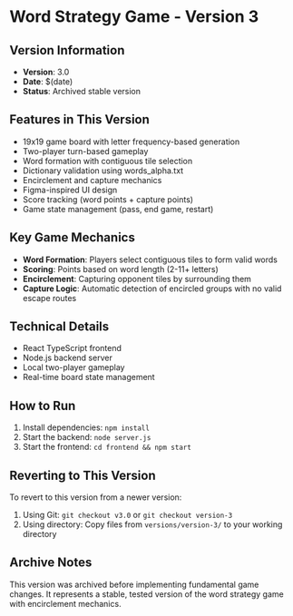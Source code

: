 # Word Strategy Game - Version 3

## Version Information
- **Version**: 3.0
- **Date**: $(date)
- **Status**: Archived stable version

## Features in This Version
- 19x19 game board with letter frequency-based generation
- Two-player turn-based gameplay
- Word formation with contiguous tile selection
- Dictionary validation using words_alpha.txt
- Encirclement and capture mechanics
- Figma-inspired UI design
- Score tracking (word points + capture points)
- Game state management (pass, end game, restart)

## Key Game Mechanics
- **Word Formation**: Players select contiguous tiles to form valid words
- **Scoring**: Points based on word length (2-11+ letters)
- **Encirclement**: Capturing opponent tiles by surrounding them
- **Capture Logic**: Automatic detection of encircled groups with no valid escape routes

## Technical Details
- React TypeScript frontend
- Node.js backend server
- Local two-player gameplay
- Real-time board state management

## How to Run
1. Install dependencies: `npm install`
2. Start the backend: `node server.js`
3. Start the frontend: `cd frontend && npm start`

## Reverting to This Version
To revert to this version from a newer version:
1. Using Git: `git checkout v3.0` or `git checkout version-3`
2. Using directory: Copy files from `versions/version-3/` to your working directory

## Archive Notes
This version was archived before implementing fundamental game changes. It represents a stable, tested version of the word strategy game with encirclement mechanics.
